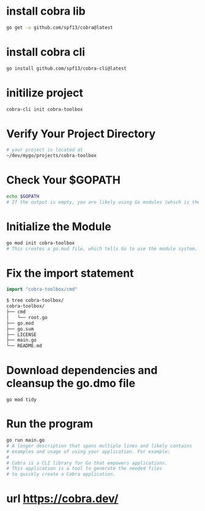 
# install cobra lib
```BASH
go get -u github.com/spf13/cobra@latest
```


# install cobra cli
```BASH
go install github.com/spf13/cobra-cli@latest
```


# initilize project
```BASH
cobra-cli init cobra-toolbox
```

# Verify Your Project Directory
```BASH
# your project is located at
~/dev/mygo/projects/cobra-toolbox
```

# Check Your $GOPATH
```BASH
echo $GOPATH
# If the output is empty, you are likely using Go modules (which is the default for modern Go versions). If GOPATH is set, ensure your project is not dependent on the older GOPATH-based structure.
```

#

# Initialize the Module
```BASH
go mod init cobra-toolbox
# This creates a go.mod file, which tells Go to use the module system. You can name the module cobra-toolbox or use a path like github.com/<username>/cobra-toolbox.
```

# Fix the import statement
```GO
import "cobra-toolbox/cmd"
```

```BASH
$ tree cobra-toolbox/
cobra-toolbox/
├── cmd
│   └── root.go
├── go.mod
├── go.sum
├── LICENSE
├── main.go
└── README.md
```


# Download dependencies and cleansup the go.dmo file
```
go mod tidy
```


# Run the program
```BASH
go run main.go
# A longer description that spans multiple lines and likely contains
# examples and usage of using your application. For example:
# 
# Cobra is a CLI library for Go that empowers applications.
# This application is a tool to generate the needed files
# to quickly create a Cobra application.


```

# url https://cobra.dev/
